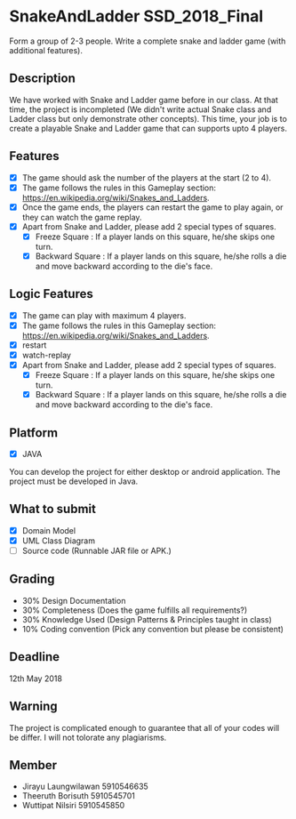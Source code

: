 # SnakeAndLadder SSD_2018_Final
Form a group of 2-3 people. Write a complete snake and ladder game (with additional features).

## Description

We have worked with Snake and Ladder game before in our class. At that time, the project is incompleted (We didn't write actual Snake class and Ladder class but only demonstrate other concepts). This time, your job is to create a playable Snake and Ladder game that can supports upto 4 players.

## Features

- [x] The game should ask the number of the players at the start (2 to 4).
- [x] The game follows the rules in this Gameplay section: https://en.wikipedia.org/wiki/Snakes_and_Ladders.
- [x] Once the game ends, the players can restart the game to play again, or they can watch the game replay.
- [x] Apart from Snake and Ladder, please add 2 special types of squares.
  - [x] Freeze Square : If a player lands on this square, he/she skips one turn.
  - [x] Backward Square : If a player lands on this square, he/she rolls a die and move backward according to the die's face.

## Logic Features

- [x] The game can play with maximum 4 players.
- [x] The game follows the rules in this Gameplay section: https://en.wikipedia.org/wiki/Snakes_and_Ladders.
- [x] restart
- [x] watch-replay
- [x] Apart from Snake and Ladder, please add 2 special types of squares.
  - [x] Freeze Square : If a player lands on this square, he/she skips one turn.
  - [x] Backward Square : If a player lands on this square, he/she rolls a die and move backward according to the die's face.

## Platform

- [x] JAVA

You can develop the project for either desktop or android application.
The project must be developed in Java.

## What to submit

- [x] Domain Model
- [x] UML Class Diagram
- [ ] Source code (Runnable JAR file or APK.)

## Grading

- 30% Design Documentation
- 30% Completeness (Does the game fulfills all requirements?)
- 30% Knowledge Used (Design Patterns & Principles taught in class)
- 10% Coding convention (Pick any convention but please be consistent)

## Deadline

12th May 2018

## Warning

The project is complicated enough to guarantee that all of your codes will be differ. I will not tolorate any plagiarisms.

## Member
- Jirayu   Laungwilawan 5910546635
- Theeruth Borisuth     5910545701
- Wuttipat Nilsiri      5910545850
